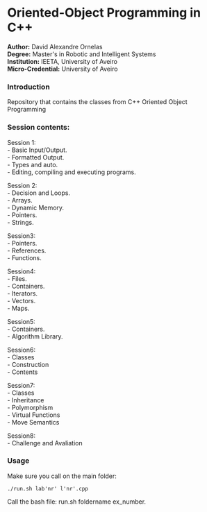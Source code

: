 # Oriented-Object Programming in C++

**Author:** David Alexandre Ornelas  
**Degree:** Master's in Robotic and Intelligent Systems  
**Institution:** IEETA, University of Aveiro  
**Micro-Credential:** University of Aveiro 

### Introduction
Repository that contains the classes from C++ Oriented Object Programming

### Session contents:  

Session 1:  
	- Basic Input/Output.  
	- Formatted Output.  
	- Types and auto.  
	- Editing, compiling and executing programs.  

Session 2:  
	- Decision and Loops.  
	- Arrays.  
	- Dynamic Memory.  
	- Pointers.  
	- Strings.  
	
Session3:  
	- Pointers.  
	- References.  
	- Functions.  

Session4:  
	- Files.  
	- Containers.  
	- Iterators.  
	- Vectors.  
	- Maps.  
		
Session5:  
	- Containers.  
	- Algorithm Library.  
	
Session6:  
	- Classes  
	- Construction  
	- Contents  
 
Session7:  
	- Classes  
	- Inheritance  
	- Polymorphism  
	- Virtual Functions  
	- Move Semantics  
	
Session8:  
	- Challenge and Avaliation  

### Usage
Make sure you call on the main folder:  
```
./run.sh lab'nr' l'nr'.cpp
```

Call the bash file: run.sh foldername ex_number.  


